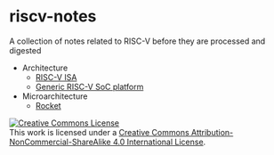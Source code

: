 # riscv-notes
A collection of notes related to RISC-V before they are processed and digested

- Architecture
  + [RISC-V ISA                        ](architecture/instruction.md   )
  + [Generic RISC-V SoC platform       ](architecture/platform.md      )
- Microarchitecture
  + [Rocket                            ](microarchitecture/rocket.md   )









<a rel="license" href="http://creativecommons.org/licenses/by-nc-sa/4.0/"><img alt="Creative Commons License" style="border-width:0" src="https://i.creativecommons.org/l/by-nc-sa/4.0/88x31.png" /></a><br />This work is licensed under a <a rel="license" href="http://creativecommons.org/licenses/by-nc-sa/4.0/">Creative Commons Attribution-NonCommercial-ShareAlike 4.0 International License</a>.
